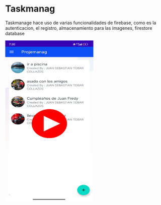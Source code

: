 # Taskmanag

Taskmanage hace uso de varias funcionalidades de firebase, como es la autenticacion, el registro, almacenamiento para las imagenes, firestore database


<a href="https://youtu.be/kwidzSQDJIY?si=YqSgaf36ySm2qqb1" target="_blank">
    <img src="https://github.com/JuanSebastian07/Taskmanag/blob/main/Screenshots/appPicture.png" alt="Descripción del Video" width="280" height="510" />
</a>


